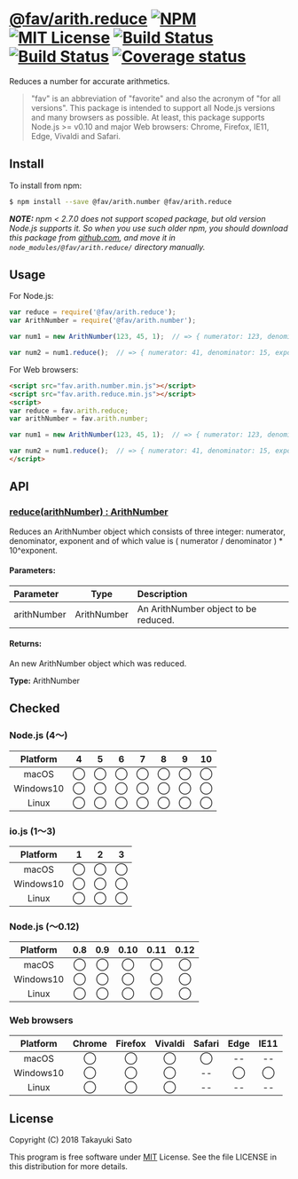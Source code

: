 # [@fav/arith.reduce][repo-url] [![NPM][npm-img]][npm-url] [![MIT License][mit-img]][mit-url] [![Build Status][travis-img]][travis-url] [![Build Status][appveyor-img]][appveyor-url] [![Coverage status][coverage-img]][coverage-url]

Reduces a number for accurate arithmetics.

> "fav" is an abbreviation of "favorite" and also the acronym of "for all versions".
> This package is intended to support all Node.js versions and many browsers as possible.
> At least, this package supports Node.js >= v0.10 and major Web browsers: Chrome, Firefox, IE11, Edge, Vivaldi and Safari.


## Install

To install from npm:

```sh
$ npm install --save @fav/arith.number @fav/arith.reduce
```

***NOTE:*** *npm < 2.7.0 does not support scoped package, but old version Node.js supports it. So when you use such older npm, you should download this package from [github.com][repo-url], and move it in `node_modules/@fav/arith.reduce/` directory manually.*


## Usage

For Node.js:

```js
var reduce = require('@fav/arith.reduce');
var ArithNumber = require('@fav/arith.number');

var num1 = new ArithNumber(123, 45, 1);  // => { numerator: 123, denominator: 45, exponent: 1 }

var num2 = num1.reduce();  // => { numerator: 41, denominator: 15, exponent: 1 }
```

For Web browsers:

```html
<script src="fav.arith.number.min.js"></script>
<script src="fav.arith.reduce.min.js"></script>
<script>
var reduce = fav.arith.reduce;
var arithNumber = fav.arith.number;

var num1 = new ArithNumber(123, 45, 1);  // => { numerator: 123, denominator: 45, exponent: 1 }

var num2 = num1.reduce();  // => { numerator: 41, denominator: 15, exponent: 1 }
</script>
```


## API

### <u>reduce(arithNumber) : ArithNumber</u>

Reduces an ArithNumber object which consists of three integer: numerator, denominator, exponent and of which value is ( numerator / denominator ) * 10^exponent.

#### Parameters:

| Parameter   |  Type       | Description                              |
|:------------|:-----------:|:-----------------------------------------|
| arithNumber | ArithNumber | An ArithNumber object to be reduced.     |

#### Returns:

An new ArithNumber object which was reduced.

**Type:** ArithNumber 


## Checked                                                                      

### Node.js (4〜)

| Platform  |   4    |   5    |   6    |   7    |   8    |   9    |   10   |
|:---------:|:------:|:------:|:------:|:------:|:------:|:------:|:------:|
| macOS     |&#x25ef;|&#x25ef;|&#x25ef;|&#x25ef;|&#x25ef;|&#x25ef;|&#x25ef;|
| Windows10 |&#x25ef;|&#x25ef;|&#x25ef;|&#x25ef;|&#x25ef;|&#x25ef;|&#x25ef;|
| Linux     |&#x25ef;|&#x25ef;|&#x25ef;|&#x25ef;|&#x25ef;|&#x25ef;|&#x25ef;|

### io.js (1〜3)

| Platform  |   1    |   2    |   3    |
|:---------:|:------:|:------:|:------:|
| macOS     |&#x25ef;|&#x25ef;|&#x25ef;|
| Windows10 |&#x25ef;|&#x25ef;|&#x25ef;|
| Linux     |&#x25ef;|&#x25ef;|&#x25ef;|

### Node.js (〜0.12)

| Platform  |  0.8   |  0.9   |  0.10  |  0.11  |  0.12  |
|:---------:|:------:|:------:|:------:|:------:|:------:|
| macOS     |&#x25ef;|&#x25ef;|&#x25ef;|&#x25ef;|&#x25ef;|
| Windows10 |&#x25ef;|&#x25ef;|&#x25ef;|&#x25ef;|&#x25ef;|
| Linux     |&#x25ef;|&#x25ef;|&#x25ef;|&#x25ef;|&#x25ef;|

### Web browsers

| Platform  | Chrome | Firefox | Vivaldi | Safari |  Edge  | IE11   |
|:---------:|:------:|:-------:|:-------:|:------:|:------:|:------:|
| macOS     |&#x25ef;|&#x25ef; |&#x25ef; |&#x25ef;|   --   |   --   |
| Windows10 |&#x25ef;|&#x25ef; |&#x25ef; |   --   |&#x25ef;|&#x25ef;|
| Linux     |&#x25ef;|&#x25ef; |&#x25ef; |   --   |   --   |   --   |


## License

Copyright (C) 2018 Takayuki Sato

This program is free software under [MIT][mit-url] License.
See the file LICENSE in this distribution for more details.

[repo-url]: https://github.com/sttk/fav-arith.reduce/
[npm-img]: https://img.shields.io/badge/npm-v0.0.0-blue.svg
[npm-url]: https://www.npmjs.com/package/@fav/arith.reduce
[mit-img]: https://img.shields.io/badge/license-MIT-green.svg
[mit-url]: https://opensource.org/licenses/MIT
[travis-img]: https://travis-ci.org/sttk/fav-arith.reduce.svg?branch=master
[travis-url]: https://travis-ci.org/sttk/fav-arith.reduce
[appveyor-img]: https://ci.appveyor.com/api/projects/status/github/sttk/fav-arith.reduce?branch=master&svg=true
[appveyor-url]: https://ci.appveyor.com/project/sttk/fav-arith-reduce
[coverage-img]: https://coveralls.io/repos/github/sttk/fav-arith.reduce/badge.svg?branch=master
[coverage-url]: https://coveralls.io/github/sttk/fav-arith.reduce?branch=master
